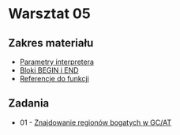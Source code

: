 # Warsztat 05

## Zakres materiału
* [Parametry interpretera](https://github.com/slimakuj/perl/blob/master/class05/lecture.md#parametry-interpretera)
* [Bloki BEGIN i END](https://github.com/slimakuj/perl/blob/master/class05/lecture.md#bloki-begin-i-end)
* [Referencje do funkcji](https://github.com/slimakuj/perl/blob/master/class05/lecture.md#referencje-do-funkcji)
## Zadania
* 01 \- [Znajdowanie regionów bogatych w GC/AT](https://github.com/slimakuj/perl/blob/master/class05/exercises/ex01_seq_regions.md)
